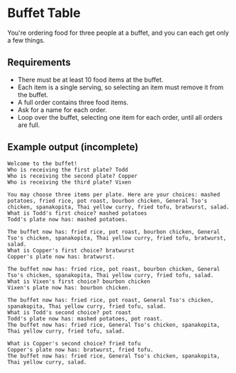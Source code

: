 # Buffet Table

You're ordering food for three people at a buffet, and you can each get only a few things.

## Requirements

* There must be at least 10 food items at the buffet.
* Each item is a single serving, so selecting an item must remove it from the buffet.
* A full order contains three food items.
* Ask for a name for each order.
* Loop over the buffet, selecting one item for each order, until all orders are full.

## Example output (incomplete)

```
Welcome to the buffet!
Who is receiving the first plate? Todd
Who is receiving the second plate? Copper
Who is receiving the third plate? Vixen

You may choose three items per plate. Here are your choices: mashed potatoes, fried rice, pot roast, bourbon chicken, General Tso's chicken, spanakopita, Thai yellow curry, fried tofu, bratwurst, salad.
What is Todd's first choice? mashed potatoes
Todd's plate now has: mashed potatoes.

The buffet now has: fried rice, pot roast, bourbon chicken, General Tso's chicken, spanakopita, Thai yellow curry, fried tofu, bratwurst, salad.
What is Copper's first choice? bratwurst
Copper's plate now has: bratwurst.

The buffet now has: fried rice, pot roast, bourbon chicken, General Tso's chicken, spanakopita, Thai yellow curry, fried tofu, salad.
What is Vixen's first choice? bourbon chicken
Vixen's plate now has: bourbon chicken.

The buffet now has: fried rice, pot roast, General Tso's chicken, spanakopita, Thai yellow curry, fried tofu, salad.
What is Todd's second choice? pot roast
Todd's plate now has: mashed potatoes, pot roast.
The buffet now has: fried rice, General Tso's chicken, spanakopita, Thai yellow curry, fried tofu, salad.

What is Copper's second choice? fried tofu
Copper's plate now has: bratwurst, fried tofu.
The buffet now has: fried rice, General Tso's chicken, spanakopita, Thai yellow curry, salad.
```